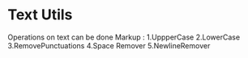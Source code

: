 # Text Utils 
Operations on text can be done 
Markup : 1.UppperCase
2.LowerCase
3.RemovePunctuations
4.Space Remover
5.NewlineRemover
